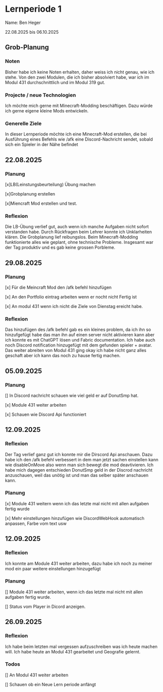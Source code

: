# Lernperiode 1
Name: Ben Heger

22.08.2025 bis 06.10.2025

## Grob-Planung

### Noten
Bisher habe ich keine Noten erhalten, daher weiss ich nicht genau, wie ich stehe.
Von den zwei Modulen, die ich bisher absolviert habe, war ich im Modul 431 durchschnittlich und im Modul 319 gut.


### Projecte / neue Technologien
Ich möchte mich gerne mit Minecraft-Modding beschäftigen. Dazu würde ich gerne eigene kleine Mods entwickeln.

### Generelle Ziele
In dieser Lernperiode möchte ich eine Minecraft-Mod erstellen, die bei Ausführung eines Befehls wie /afk eine Discord-Nachricht sendet, sobald sich ein Spieler in der Nähe befindet

## 22.08.2025

### Planung
[x]LB(Leinstungsbeurteilung) Übung machen

[x]Grobplanung erstellen

[x]Miencraft Mod erstellen und test.

### Reflexion 
Die LB-Übung verlief gut, auch wenn ich manche Aufgaben nicht sofort verstanden habe. Durch Rückfragen beim Lehrer konnte ich Unklarheiten klären. Die Grobplanung lief reibungslos. Beim Minecraft-Modding funktionierte alles wie geplant, ohne technische Probleme. Insgesamt war der Tag produktiv und es gab keine grossen Porbleme.

## 29.08.2025 

### Planung 
[x] Für die Meincraft Mod den /afk befehl hinzufügen

[x] An den Portfolio eintrag arbeiten wenn er nocht nicht Fertig ist

[x] An modul 431 wenn ich nicht die Ziele von Dienstag ereicht habe.

### Reflexion
Das hinzufügen des /afk befehl gab es ein kleines problem, da ich ihn so hinzufgefügt habe das man ihn auf einen server nicht aktivieren kann aber ich konnte es mit ChatGPT lösen und Fabric documentation. Ich habe auch noch Discord notification hinzugefügt mit dem gefunden spieler + avatar. Das weiter abreiten von  Modul 431 ging okay ich habe nicht ganz alles geschaft aber ich kann das noch zu hause fertig machen.

## 05.09.2025

### Planung
[] In Discord nachricht schauen wie viel geld er auf DonutSmp hat. 

[x] Module 431 weiter arbeiten

[x] Schauen wie Discord Api functioniert

## 12.09.2025

### Reflexion
Der Tag verlief ganz gut ich konnte mir die Dirscord Api anschauen. Dazu habe ich den /afk befehl verbessert in dem man jetzt sachen einstellen kann wie disableOnMove also wenn man sich bewegt die mod deavtivieren. Ich habe mich dagegen entschieden DonutSmp geld in der Discrod nachricht anzuschauen, weil das unötig ist und man das selber später anschauen kann. 


### Planung

[x] Module 431 weitern wenn ich das letzte mal nicht mit allen aufgaben fertig wurde

[x] Mehr einstellungen hinzufügen wie DiscordWebHook automatisch anpassen, Farbe vom text usw  

## 12.09.2025

### Reflexion
Ich konnte am Module 431 weiter arbeiten, dazu habe ich noch zu meiner mod ein paar weitere einstellungen hinzugefügt

### Planung

[] Module 431 weiter arbeiten, wenn ich das letzte mal nicht mit allen aufgaben fertig wurde.

[] Status vom Player in Dicord anzeigen.


## 26.09.2025

### Reflexion
Ich habe beim letzten mal vergessen aufzuschreiben was ich heute machen will. Ich habe heute an Modul 431 gearbeitet und Geografie gelernt.

### Todos
[] An Modul 431 weiter arbeiten 

[] Schauen ob ein Neue Lern periode anfängt







